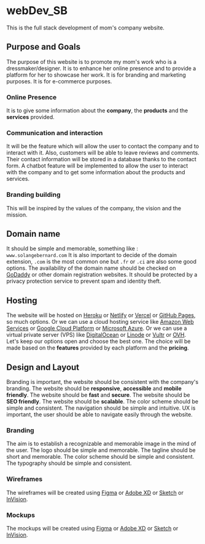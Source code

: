 # webDev_SB

This is the full stack development of mom's company website.

## Purpose and Goals

The purpose of this website is to promote my mom's work who is a dressmaker/designer.
It is to enhance her online presence and to provide a platform for her to showcase her work.
It is for branding and marketing purposes.
It is for e-commerce purposes.

### Online Presence

It is to give some information about the **company**, the **products** and the **services** provided.

### Communication and interaction

It will be the feature which will allow the user to contact the company and to interact with it.
Also, customers will be able to leave reviews and comments. Their contact information will be stored in a database thanks to the contact form.
A chatbot feature will be implemented to allow the user to interact with the company and to get some information about the products and services.

### Branding building

This will be inspired by the values of the company, the vision and the mission.

## Domain name

It should be simple and memorable, something like : `www.solangebernard.com`
It is also important to decide of the domain extension, `.com` is the most common one but `.fr` or `.ci` are also some good options.
The availability of the domain name should be checked on [GoDaddy](https://www.godaddy.com/) or other domain registration websites.
It should be protected by a privacy protection service to prevent spam and identity theft.

## Hosting

The website will be hosted on [Heroku](https://www.heroku.com/) or [Netlify](https://www.netlify.com/) or [Vercel](https://vercel.com/) or [GitHub Pages](https://pages.github.com/), so much options.
Or we can use a cloud hosting service like [Amazon Web Services](https://aws.amazon.com/) or [Google Cloud Platform](https://cloud.google.com/) or [Microsoft Azure](https://azure.microsoft.com/).
Or we can use a virtual private server (VPS) like [DigitalOcean](https://www.digitalocean.com/) or [Linode](https://www.linode.com/) or [Vultr](https://www.vultr.com/) or [OVH](https://www.ovh.com/).
Let's keep our options open and choose the best one.
The choice will be made based on the **features** provided by each platform and the **pricing**.

## Design and Layout

Branding is important, the website should be consistent with the company's branding.
The website should be **responsive**, **accessible** and **mobile friendly**.
The website should be **fast** and **secure**.
The website should be **SEO friendly**.
The website should be **scalable**.
The color scheme should be simple and consistent.
The navigation should be simple and intuitive.
UX is important, the user should be able to navigate easily through the website.

### Branding

The aim is to establish a recognizable and memorable image in the mind of the user.
The logo should be simple and memorable.
The tagline should be short and memorable.
The color scheme should be simple and consistent.
The typography should be simple and consistent.

### Wireframes

The wireframes will be created using [Figma](https://www.figma.com/) or [Adobe XD](https://www.adobe.com/products/xd.html) or [Sketch](https://www.sketch.com/) or [InVision](https://www.invisionapp.com/).

### Mockups

The mockups will be created using [Figma](https://www.figma.com/) or [Adobe XD](https://www.adobe.com/products/xd.html) or [Sketch](https://www.sketch.com/) or [InVision](https://www.invisionapp.com/).

<!--- TO DO : --->